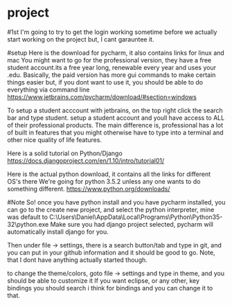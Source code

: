 # project



#1st
I'm going to try to get the login working sometime before we actually start working on the
project but, I cant garauntee it.

#setup
Here is the download for pycharm, it also contains links for linux and mac
You might want to go for the professional version, they have a free student
account.its a free year long, renewable every year and uses your .edu.
Basically, the paid version has more gui commands to make certain things easier
but, if you dont want to use it, you should be able to do everything via command line
https://www.jetbrains.com/pycharm/download/#section=windows

To setup a student acccount with jetbrains, on the top right click the search bar and type student. setup a student account and youll have access to ALL of their professional products. The main difference is, professional has a lot of built in features that you might otherwise have to type into a terminal and other nice quality of life features.

Here is a solid tutorial on Python/Django
https://docs.djangoproject.com/en/1.10/intro/tutorial01/

Here is the actual python download, it contains all the links for different OS's there
We're going for python 3.5.2 unless any one wants to do something different.
https://www.python.org/downloads/

#Note
So! once you have python install and you have pycharm installed, you can go to the create new project, and select
the python interpreter, mine was default to C:\Users\Daniel\AppData\Local\Programs\Python\Python35-32\python.exe
Make sure you had django project selected, pycharm will automatically install django for you.

Then under file -> settings, there is a search button/tab and type in git, and you can put in your github information and it should be good to go. Note, that I dont have anything actually started though.

to change the theme/colors, goto file -> settings and type in theme, and you should be able to customize it
If you want eclipse, or any other, key bindings you should search i think for bindings and you can change it to that.

